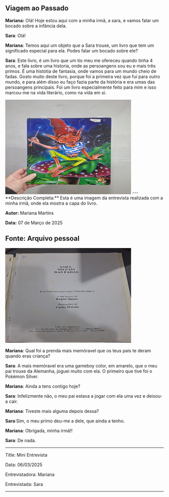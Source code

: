 ## Viagem ao Passado

**Mariana:** Olá! Hoje estou aqui com a minha irmã, a sara, e vamos falar um bocado sobre a infância dela.

**Sara**: Olá!

**Mariana**: Temos aqui um objeto que a Sara trouxe, um livro que tem um significado especial para ela. Podes falar um bocado sobre ele?

**Sara**: Este livro, é um livro que um tio meu me ofereceu quando tinha 4 anos, e fala sobre uma historia, onde as persoangens sou eu e mais três primos. É uma histótia de fantasia, onde vamos para um mundo cheio de fadas. Gosto muito deste livro, porque foi a primeira vez que fui para outro mundo, e para além disso eu faço fazia parte da história e era umas das persoangens principais. Foi um livro especialmente feito para mim e isso marcou-me na vida literário, como na vida em si.

<img src="Livro_da_Sra.jpg" alt="Capa do livro" width="400" height="300">
---
**Descrição Completa:** Esta é uma imagem da entrevista realizada com a minha irmã, onde ela mostra a capa do livro.

**Autor:** Mariana Martins

**Data:** 07 de Março de 2025

**Fonte:** Arquivo pessoal
---
<img src="sara_no_pais_das_maravilhasjpg.jpg" alt="Primeira página do Livro da Sara" width="400" height="300">

**Mariana**: Qual foi a prenda mais memóravel que os teus pais te deram quando eras criança?

**Sara**: A mais memóravel era uma gameboy color, em amarelo, que o meu pai trouxe da Alemanha, joguei muito com ela. O primeiro que tive foi o Pokémon Silver.

**Mariana**: Ainda a tens contigo hoje?

**Sara**: Infelizmente não, o meu pai estava a jogar com ela uma vez e deixou-a cair.

**Mariana**: Tiveste mais alguma depois dessa?

**Sara**:Sim, o meu primo deu-me a dele, que ainda a tenho.

**Mariana**: Obrigada, minha irmã!!

**Sara**: De nada.

---
Title: Mini Entrevista

Data: 06/03/2025

Entrevistadora: Mariana

Entrevistada: Sara

---
